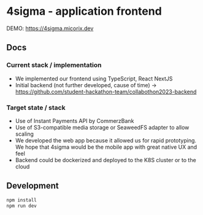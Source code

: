 # 4sigma - application frontend

DEMO: https://4sigma.micorix.dev

## Docs

### Current stack / implementation

* We implemented our frontend using TypeScript, React NextJS
* Initial backend (not further developed, cause of time) -> https://github.com/student-hackathon-team/collabothon2023-backend

### Target state / stack

* Use of Instant Payments API by CommerzBank
* Use of S3-compatible media storage or SeaweedFS adapter to allow scaling
* We developed the web app because it allowed us for rapid prototyping. We hope that 4sigma would be the mobile app with great native UX and feel
* Backend could be dockerized and deployed to the K8S cluster or to the cloud

## Development

```bash
npm install
npm run dev
```